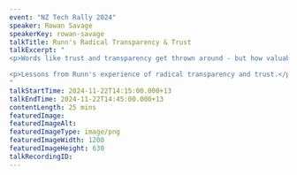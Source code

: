 ```yaml
---
event: "NZ Tech Rally 2024"
speaker: Rowan Savage
speakerKey: rowan-savage
talkTitle: Runn's Radical Transparency & Trust
talkExcerpt: "  
<p>Words like trust and transparency get thrown around - but how valuable are they, and what difference can they make to the success of your team and your business?</p>

<p>Lessons from Runn's experience of radical transparency and trust.</p>
"
talkStartTime: 2024-11-22T14:15:00.000+13
talkEndTime: 2024-11-22T14:45:00.000+13
contentLength: 25 mins
featuredImage:
featuredImageAlt:
featuredImageType: image/png
featuredImageWidth: 1200
featuredImageHeight: 630
talkRecordingID:
---
```


